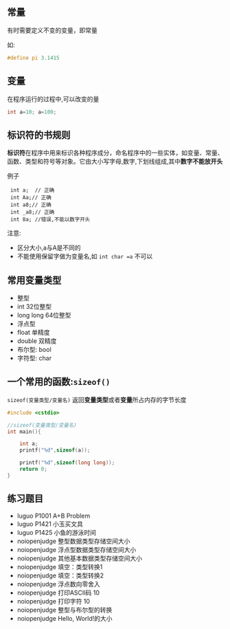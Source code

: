 ## 常量

有时需要定义不变的变量，即常量

如:

```c
#define pi 3.1415
```
## 变量

在程序运行的过程中,可以改变的量

```c
int a=10; a=100;
```
## 标识符的书规则

**标识符**在程序中用来标识各种程序成分，命名程序中的一些实体，如变量、常量、函数、类型和符号等对象。它由大小写字母,数字,下划线组成,其中**数字不能放开头**

例子

```
 int a;  // 正确
 int Aa;// 正确
 int a8;// 正确
 int _a8;// 正确
 int 8a; //错误,不能以数字开头
```

注意:

 - 区分大小,a与A是不同的
 - 不能使用保留字做为变量名,如 `int char =a` 不可以

## 常用变量类型

 - 整型
  - int 32位整型
  - long long 64位整型
 - 浮点型
  - float 单精度
  - double 双精度
 - 布尔型: bool
 - 字符型: char

## 一个常用的函数:`sizeof()`

`sizeof(变量类型/变量名)` 返回**变量类型**或者**变量**所占内存的字节长度

```c
#include <cstdio>

//sizeof(变量类型/变量名)
int main(){

    int a;
    printf("%d",sizeof(a));

    printf("%d",sizeof(long long));
    return 0;
}
```

## 练习题目

- luguo P1001 A+B Problem
- luguo P1421 小玉买文具
- luguo P1425 小鱼的游泳时间
- noiopenjudge 整型数据类型存储空间大小
- noiopenjudge 浮点型数据类型存储空间大小
- noiopenjudge 其他基本数据类型存储空间大小
- noiopenjudge 填空：类型转换1
- noiopenjudge 填空：类型转换2
- noiopenjudge 浮点数向零舍入
- noiopenjudge 打印ASCII码	10
- noiopenjudge 打印字符	10
- noiopenjudge 整型与布尔型的转换
- noiopenjudge Hello, World!的大小
